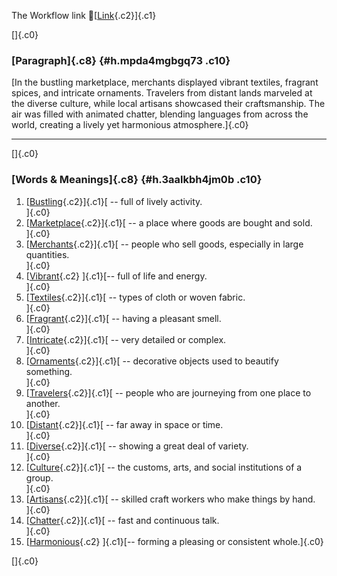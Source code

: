 The Workflow link
👏[[Link](https://www.google.com/url?q=http://www.google.com&sa=D&source=editors&ust=1756613329894829&usg=AOvVaw2Kzb3MjhqSh8q4XEHnVDvU){.c2}]{.c1}

[]{.c0}

### [Paragraph]{.c8} {#h.mpda4mgbgq73 .c10}

[In the bustling marketplace, merchants displayed vibrant textiles,
fragrant spices, and intricate ornaments. Travelers from distant lands
marveled at the diverse culture, while local artisans showcased their
craftsmanship. The air was filled with animated chatter, blending
languages from across the world, creating a lively yet harmonious
atmosphere.]{.c0}

------------------------------------------------------------------------

[]{.c0}

### [Words & Meanings]{.c8} {#h.3aalkbh4jm0b .c10}

1.  [[Bustling](https://www.google.com/url?q=http://www.google.com&sa=D&source=editors&ust=1756613329895856&usg=AOvVaw25Or0Yv6rQO-FpNFeX5oNQ){.c2}]{.c1}[ --
    full of lively activity.\
    ]{.c0}
2.  [[Marketplace](https://www.google.com/url?q=http://www.google.com&sa=D&source=editors&ust=1756613329896051&usg=AOvVaw2GIsgsCrWC3XKW6DP99CU0){.c2}]{.c1}[ --
    a place where goods are bought and sold.\
    ]{.c0}
3.  [[Merchants](https://www.google.com/url?q=http://www.google.com&sa=D&source=editors&ust=1756613329896237&usg=AOvVaw3SsvI9WOXryWLzXnsnNTXd){.c2}]{.c1}[ --
    people who sell goods, especially in large quantities.\
    ]{.c0}
4.  [[Vibrant](https://www.google.com/url?q=http://www.google.com&sa=D&source=editors&ust=1756613329896427&usg=AOvVaw2Ekb7t36BgZE5s1OoWaNsm){.c2}
    ]{.c1}[-- full of life and energy.\
    ]{.c0}
5.  [[Textiles](https://www.google.com/url?q=http://www.google.com&sa=D&source=editors&ust=1756613329896616&usg=AOvVaw0_SE10mdLB9CYDLnu810dy){.c2}]{.c1}[ --
    types of cloth or woven fabric.\
    ]{.c0}
6.  [[Fragrant](https://www.google.com/url?q=http://www.google.com&sa=D&source=editors&ust=1756613329896815&usg=AOvVaw2tuEdwHN4mc1g_RL9Lpuw-){.c2}]{.c1}[ --
    having a pleasant smell.\
    ]{.c0}
7.  [[Intricate](https://www.google.com/url?q=http://www.google.com&sa=D&source=editors&ust=1756613329896992&usg=AOvVaw1xene_Ct4H5gSQbc3uLmN-){.c2}]{.c1}[ --
    very detailed or complex.\
    ]{.c0}
8.  [[Ornaments](https://www.google.com/url?q=http://www.google.com&sa=D&source=editors&ust=1756613329897153&usg=AOvVaw1f53ZkEmPlfM22RX9UFnje){.c2}]{.c1}[ --
    decorative objects used to beautify something.\
    ]{.c0}
9.  [[Travelers](https://www.google.com/url?q=http://www.google.com&sa=D&source=editors&ust=1756613329897369&usg=AOvVaw36kM__6plrtLBsrKs-Ptm9){.c2}]{.c1}[ --
    people who are journeying from one place to another.\
    ]{.c0}
10. [[Distant](https://www.google.com/url?q=http://www.google.com&sa=D&source=editors&ust=1756613329897564&usg=AOvVaw1Z3b_oJhYqoOZb_m334jm7){.c2}]{.c1}[ --
    far away in space or time.\
    ]{.c0}
11. [[Diverse](https://www.google.com/url?q=http://www.google.com&sa=D&source=editors&ust=1756613329897769&usg=AOvVaw2IoKZNwQRpsfo-RPC5dPnT){.c2}]{.c1}[ --
    showing a great deal of variety.\
    ]{.c0}
12. [[Culture](https://www.google.com/url?q=http://www.google.com&sa=D&source=editors&ust=1756613329897935&usg=AOvVaw2zjg2iq_cBEZOamLZ2Qy19){.c2}]{.c1}[ --
    the customs, arts, and social institutions of a group.\
    ]{.c0}
13. [[Artisans](https://www.google.com/url?q=http://www.google.com&sa=D&source=editors&ust=1756613329898151&usg=AOvVaw0OFKQFAuCmjDCrdBdHbVHv){.c2}]{.c1}[ --
    skilled craft workers who make things by hand.\
    ]{.c0}
14. [[Chatter](https://www.google.com/url?q=http://www.google.com&sa=D&source=editors&ust=1756613329898344&usg=AOvVaw3YhlUHPR-G72PbKAMcP1Yr){.c2}]{.c1}[ --
    fast and continuous talk.\
    ]{.c0}
15. [[Harmonious](https://www.google.com/url?q=http://www.google.com&sa=D&source=editors&ust=1756613329898502&usg=AOvVaw1qdbFUxgpDNqm-HoJeSTew){.c2}
    ]{.c1}[-- forming a pleasing or consistent whole.]{.c0}

[]{.c0}
